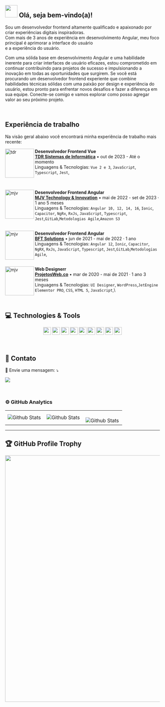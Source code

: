 <span>

## <img src="https://i.imgur.com/0hdZ65D.gif" width="40px"> Olá, seja bem-vindo(a)!</h2>

</span>
<p align="start">
  Sou um desenvolvedor frontend altamente qualificado e apaixonado por criar experiências digitais inspiradoras. <br>Com mais de 3 anos de experiência em desenvolvimento Angular, meu foco principal é aprimorar a interface do usuário <br>e a experiência do usuário. 

  Com uma sólida base em desenvolvimento Angular e uma habilidade inerente para criar interfaces de usuário eficazes, estou comprometido em continuar contribuindo para projetos de sucesso e impulsionando a inovação em todas as oportunidades que surgirem. Se você está procurando um desenvolvedor frontend experiente que combine habilidades técnicas sólidas com uma      paixão por design e experiência do usuário, estou pronto para enfrentar novos desafios e fazer a diferença em sua equipe. Conecte-se comigo e vamos explorar como posso agregar valor ao seu próximo projeto.
</p>

<br>

## Experiência de trabalho

Na visão geral abaixo você encontrará minha experiência de trabalho mais recente:

[<img align="left" height="94px" width="94px" alt="tdr" src="https://media.licdn.com/dms/image/C4D0BAQG_4sVWnHebWQ/company-logo_200_200/0/1630542344061/tdrsolucoes_logo?e=1713398400&v=beta&t=FfCfuN2kMTH_Fqq9mw_UYWQFF0MZYI6DiTOTn0AfZr0"/>](https://www.linkedin.com/company/tdrsolucoes/)

**Desenvolvedor Frontend Vue** \
[**TDR Sistemas de Informática**](https://www.linkedin.com/company/tdrsolucoes/) • out de 2023 - Até o momento  \
Linguagens & Tecnologias: `Vue 2 e 3`,  `JavaScript`, `Typescript`, `Jest`,\
<br/>
<br/>

[<img align="left" height="94px" width="94px" alt="mjv" src="https://media.licdn.com/dms/image/C4E0BAQGgcB7CBZd_2Q/company-logo_200_200/0/1630641270331/mjv_tech_and_innovation_logo?e=1713398400&v=beta&t=8QZSBfF2Btnm5RhzUKqsydh-1xNT977ldwytG-sIqdU"/>](https://www.linkedin.com/company/mjv-tech-and-innovation/)

**Desenvolvedor Frontend Angular** \
[**MJV Technology & Innovation**](https://www.linkedin.com/company/mjv-tech-and-innovation/) • mai de 2022 - set de 2023 · 1 ano 5 meses \
Linguagens & Tecnologias: `Angular 10, 12, 14, 16`, `Ionic`, `Capacitor`, `NgRx`, `RxJs`, `JavaScript`, `Typescript`, `Jest`,`GitLab`,`Metodologias Agile`,`Amazon S3`\
<br/>

[<img align="left" height="94px" width="94px" alt="mjv" src="https://media.licdn.com/dms/image/C4D0BAQFMGfE06iABTw/company-logo_200_200/0/1651175834145/bft_solutions_logo?e=1713398400&v=beta&t=NHTY6ZK8stqdge6IYPvksv_YrNhLpaN90gNxVeT0xd4"/>](https://www.linkedin.com/company/bft-solutions/)

**Desenvolvedor Frontend Angular** \
[**BFT Solutions**](https://www.linkedin.com/company/bft-solutions/) • jun de 2021 - mai de 2022 · 1 ano \
Linguagens & Tecnologias: `Angular 12`, `Ionic`, `Capacitor`, `NgRX`, `RxJs`, `JavaScript`, `Typescript`, `Jest`,`GitLab`,`Metodologias Agile`,\
<br/>

[<img align="left" height="94px" width="94px" alt="mjv" src="https://encrypted-tbn0.gstatic.com/images?q=tbn:ANd9GcQb6a26gPdhmgK2TriyW05MWQgBpJA8GAPbkvEHN7iLjQ32b81BNKdT4-sqmneep96RhsE&usqp=CAU"/>](https://projetosweb.co/)

**Web Designerr** \
[**ProjetosWeb.co**](https://projetosweb.co/) • mar de 2020 - mai de 2021 · 1 ano 3 meses \
Linguagens & Tecnologias: `UI Designer`, `WordPress`,`JetEngine` `Elementor PRO`, `CSS`, `HTML 5`, `JavaScript`,\

<br/>

## 💻 Technologies & Tools

<p align="center">
 <img src="https://img.shields.io/badge/-Javascript-%23F7DF1E?style=flat-square&logo=javascript&logoColor=black" height="25"/>
 <img src="https://img.shields.io/badge/-Typecript-%23007ACC?style=flat-square&logo=typescript&logoColor=white" height="25"/>
 <img src="https://img.shields.io/badge/-Angular-%23DD0031?style=flat-square&logo=angular&logoColor=white" height="25"/>
  <img src="https://img.shields.io/badge/-vuejs-%23217346?style=flat-square&logo=vuedotjs&logoColor=white" height="25"/>

  
<img src="https://img.shields.io/badge/-npm-CB3837?style=flat-square&logo=npm" height="25"/>
<img src="https://img.shields.io/badge/-GitLab-FF6600?style=flat-square&logo=gitlab" height="25"/>
<img src="https://img.shields.io/badge/-Jest-%238A4182?style=flat-square&logo=jest" height="25"/>
<img src="https://img.shields.io/badge/-postgres-%23316192.svg?style=flat-square&logo=postgresql&logoColor=white" height="25"/>
<img src="https://img.shields.io/badge/-Firebase-%23F7DF1E.svg?style=flat-square&logo=firebase&logoColor=white" height="25"/>

</p>
<br>

## 💼 Contato
<p align="start">
  💌 Envie uma mensagem: ⤵️
</p>
<p align="start">  
  <a href="https://www.linkedin.com/in/keidsonroby/" alt="Linkedin">
  <img src="https://img.shields.io/badge/-Linkedin-0e76a8?style=flat-square&logo=Linkedin&logoColor=white&link=https://www.linkedin.com/in/keidsonroby/" /></a>
</p>

<br>

### ⚙️ GitHub Analytics

<table>
  <tr>
    <td>
      <img
        align="left"
        src="https://github-readme-stats.vercel.app/api?username=keidsondesigner&theme=dark&hide_border=false&include_all_commits=true"
        alt="Github Stats"
      />
    </td>
    <td>
      <img
        align="left"
        src="https://github-readme-stats.vercel.app/api/top-langs/?username=keidsondesigner&theme=dark&hide_border=false&include_all_commits=true&count_private=true&layout=compact"
        alt="Github Stats"
      />
    </td>
    <td>
      <br />
      <img
        align="left"
        src="https://github-readme-streak-stats.herokuapp.com/?user=keidsondesigner&theme=dark&hide_border=false"
        alt="Github Stats"
      />
    </td>
  </tr>
</table>

--- 

## 🏆 GitHub Profile Trophy

<p align="center">
  <a
    href="https://github.com/ryo-ma/github-profile-trophy"
    title="repositório de troféus"
  >
    <img
      width="800"
      src="https://github-profile-trophy.vercel.app/?username=keidsondesigner&column=8&theme=darkhub&no-frame=true&no-bg=true"
    />
  </a>
</p>
